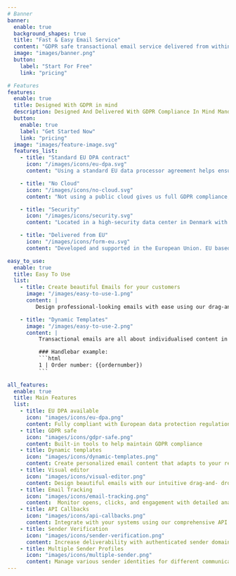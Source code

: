 ```yaml
---
# Banner
banner:
  enable: true
  background_shapes: true
  title: "Fast & Easy Email Service"
  content: "GDPR safe transactional email service delivered from within the EU."
  image: "images/banner.png"
  button:
    label: "Start For Free"
    link: "pricing"

# Features
features:
  enable: true
  title: Designed With GDPR in mind
  description: Designed And Delivered With GDPR Compliance In Mind Mandaa EUmail is designed to be 100% GDPR safe for customers who require the highest level of compliance.
  button:
    enable: true
    label: "Get Started Now"
    link: "pricing"
  image: "images/feature-image.svg"
  features_list:
    - title: "Standard EU DPA contract"
      icon: "/images/icons/eu-dpa.svg"
      content: "Using a standard EU data processor agreement helps ensure compliance with data protection laws and provides clear guidelines for the handling of personal data by processors."

    - title: "No Cloud"
      icon: "/images/icons/no-cloud.svg"
      content: "Not using a public cloud gives us full GDPR compliance, greater control over data security, flexibility in hardware and software choices, and potentially lower long-term costs."

    - title: "Security"
      icon: "/images/icons/security.svg"
      content: "Located in a high-security data center in Denmark with reliable power supply, advanced digital infrastructure, and a stable political and economic environment." 

    - title: "Delivered from EU"
      icon: "/images/icons/form-eu.svg"
      content: "Developed and supported in the European Union. EU based hosting provide full compliance with EU data protection regulations, better data sovereignty and security, and localiced support."

easy_to_use:
  enable: true
  title: Easy To Use
  list:
    - title: Create beautiful Emails for your customers
      image: "/images/easy-to-use-1.png"
      content: |
         Design professional-looking emails with ease using our drag-and-drop builder. Whether you're sending newsletters, promotions, or announcements, our intuitive editor ensures your content looks great on every device. No coding required—just your creativity.

    - title: "Dynamic Templates"
      image: "/images/easy-to-use-2.png"
      content: |
          Transactional emails are all about individualised content in your emails, for example account creation or order confirmations. Use your own handlebars to include your dynamic data in your email.

          ### Handlebar example:
          ```html
          1 | Order number: {{ordernumber})
          ``` 
          
all_features:
  enable: true
  title: Main Features
  list:
    - title: EU DPA available
      icon: "images/icons/eu-dpa.png"
      content: Fully compliant with European data protection regulations
    - title: GDPR safe
      icon: "images/icons/gdpr-safe.png"
      content: Built-in tools to help maintain GDPR compliance
    - title: Dynamic templates
      icon: "images/icons/dynamic-templates.png"
      content: Create personalized email content that adapts to your recipients
    - title: Visual editor
      icon: "images/icons/visual-editor.png"
      content: Design beautiful emails with our intuitive drag-and- drop editor
    - title: Email Tracking
      icon: "images/icons/email-tracking.png"
      content:  Monitor opens, clicks, and engagement with detailed analytics
    - title: API Callbacks
      icon: "images/icons/api-callbacks.png"
      content: Integrate with your systems using our comprehensive API
    - title: Sender Verification
      icon: "images/icons/sender-verification.png"
      content: Increase deliverability with authenticated sender domains
    - title: Multiple Sender Profiles
      icon: "images/icons/multiple-sender.png"
      content: Manage various sender identities for different communication needs
---
```


